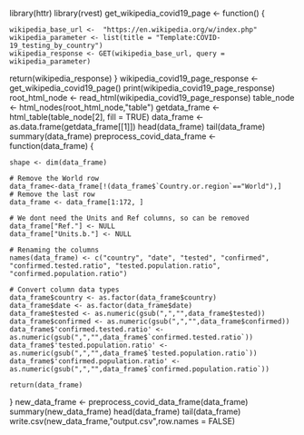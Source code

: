 library(httr)
library(rvest)
get_wikipedia_covid19_page <- function() {

    wikipedia_base_url <-  "https://en.wikipedia.org/w/index.php"
    wikipedia_parameter <- list(title = "Template:COVID-19_testing_by_country")
    wikipedia_response <- GET(wikipedia_base_url, query = wikipedia_parameter)
return(wikipedia_response)
}
wikipedia_covid19_page_response <- get_wikipedia_covid19_page()
print(wikipedia_covid19_page_response)
root_html_node <- read_html(wikipedia_covid19_page_response)
table_node <- html_nodes(root_html_node,"table")
getdata_frame <- html_table(table_node[2], fill = TRUE)
data_frame <- as.data.frame(getdata_frame[[1]])
head(data_frame)
tail(data_frame)
summary(data_frame)
preprocess_covid_data_frame <- function(data_frame) {
    
    shape <- dim(data_frame)

    # Remove the World row
    data_frame<-data_frame[!(data_frame$`Country.or.region`=="World"),]
    # Remove the last row
    data_frame <- data_frame[1:172, ]
    
    # We dont need the Units and Ref columns, so can be removed
    data_frame["Ref."] <- NULL
    data_frame["Units.b."] <- NULL
    
    # Renaming the columns
    names(data_frame) <- c("country", "date", "tested", "confirmed", "confirmed.tested.ratio", "tested.population.ratio", "confirmed.population.ratio")
    
    # Convert column data types
    data_frame$country <- as.factor(data_frame$country)
    data_frame$date <- as.factor(data_frame$date)
    data_frame$tested <- as.numeric(gsub(",","",data_frame$tested))
    data_frame$confirmed <- as.numeric(gsub(",","",data_frame$confirmed))
    data_frame$'confirmed.tested.ratio' <- as.numeric(gsub(",","",data_frame$`confirmed.tested.ratio`))
    data_frame$'tested.population.ratio' <- as.numeric(gsub(",","",data_frame$`tested.population.ratio`))
    data_frame$'confirmed.population.ratio' <- as.numeric(gsub(",","",data_frame$`confirmed.population.ratio`))
    
    return(data_frame)
}
new_data_frame <- preprocess_covid_data_frame(data_frame)
summary(new_data_frame)
head(data_frame)
tail(data_frame)
write.csv(new_data_frame,"output.csv",row.names = FALSE)
